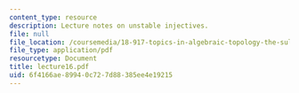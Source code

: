 ```yaml
---
content_type: resource
description: Lecture notes on unstable injectives.
file: null
file_location: /coursemedia/18-917-topics-in-algebraic-topology-the-sullivan-conjecture-fall-2007/6f4166ae89940c727d88385ee4e19215_lecture16.pdf
file_type: application/pdf
resourcetype: Document
title: lecture16.pdf
uid: 6f4166ae-8994-0c72-7d88-385ee4e19215
---
```

